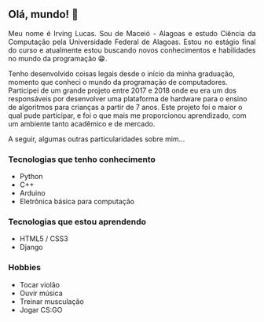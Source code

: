## Olá, mundo! 👋
<!-- colocar link para README em inglês -->
<p align="justify">
Meu nome é Irving Lucas. Sou de Maceió - Alagoas e estudo Ciência da Computação pela Universidade Federal de Alagoas. Estou no estágio final do curso e atualmente estou buscando novos conhecimentos e habilidades no mundo da programação 😁. 

Tenho desenvolvido coisas legais desde o início da minha graduação, momento que conheci o mundo da programação de computadores. Participei de um grande projeto entre 2017 e 2018 onde eu era um dos responsáveis por desenvolver uma plataforma de hardware para o ensino de algoritmos para crianças a partir de 7 anos. Este projeto foi o maior o qual pude participar, e foi o que mais me proporcionou aprendizado, com um ambiente tanto acadêmico e de mercado.

A seguir, algumas outras particularidades sobre mim...
</p>

### Tecnologias que tenho conhecimento
* Python
* C++
* Arduino
* Eletrônica básica para computação

### Tecnologias que estou aprendendo
* HTML5 / CSS3
* Django


### Hobbies
* Tocar violão
* Ouvir música
* Treinar musculação
* Jogar CS:GO

<!--
**irvinglucas/irvinglucas** is a ✨ _special_ ✨ repository because its `README.md` (this file) appears on your GitHub profile.

Here are some ideas to get you started:

- 🔭 I’m currently working on ...
- 🌱 I’m currently learning ...
- 👯 I’m looking to collaborate on ...
- 🤔 I’m looking for help with ...
- 💬 Ask me about ...
- 📫 How to reach me: ...
- 😄 Pronouns: ...
- ⚡ Fun fact: ...
-->
